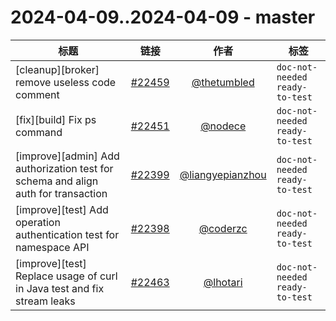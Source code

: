 # 2024-04-09..2024-04-09 - master
| 标题 | 链接 | 作者 | 标签 |
| - | :--: | :--: | - |
| [cleanup][broker] remove useless code comment | [#22459](https://github.com/apache/pulsar/pull/22459) | [@thetumbled](https://github.com/thetumbled) | `doc-not-needed` `ready-to-test`  | 
| [fix][build] Fix ps command | [#22451](https://github.com/apache/pulsar/pull/22451) | [@nodece](https://github.com/nodece) | `doc-not-needed` `ready-to-test`  | 
| [improve][admin] Add authorization test for schema and align auth for transaction | [#22399](https://github.com/apache/pulsar/pull/22399) | [@liangyepianzhou](https://github.com/liangyepianzhou) | `doc-not-needed` `ready-to-test`  | 
| [improve][test] Add operation authentication test for namespace API | [#22398](https://github.com/apache/pulsar/pull/22398) | [@coderzc](https://github.com/coderzc) | `doc-not-needed` `ready-to-test`  | 
| [improve][test] Replace usage of curl in Java test and fix stream leaks | [#22463](https://github.com/apache/pulsar/pull/22463) | [@lhotari](https://github.com/lhotari) | `doc-not-needed` `ready-to-test`  | 
